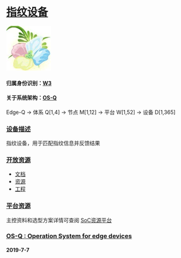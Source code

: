 ﻿# [指纹设备](https://github.com/OS-Q/D17)
[![sites](OS-Q/OS-Q.png)](http://www.OS-Q.com)
#### 归属身份识别：[W3](https://github.com/OS-Q/W3)
#### 关于系统架构：[OS-Q](https://github.com/OS-Q/OS-Q)

Edge-Q -> 体系 Q[1,4] -> 节点 M[1,12] -> 平台 W[1,52] -> 设备 D[1,365]

### [设备描述](https://github.com/OS-Q/D17/wiki)

指纹设备，用于匹配指纹信息并反馈结果

### [开放资源](https://github.com/OS-Q/)

* [文档](docs/)
* [资源](src/)
* [工程](project/)

### [平台资源](https://github.com/sochub)

主控资料和选型方案详情可查阅
[SoC资源平台](https://github.com/sochub)

### [OS-Q : Operation System for edge devices](http://www.OS-Q.com/Edge/D17)
####  2019-7-7
